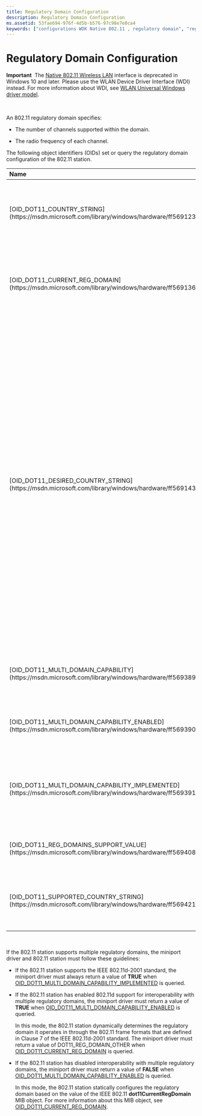 ```yaml
---
title: Regulatory Domain Configuration
description: Regulatory Domain Configuration
ms.assetid: 53fae694-976f-4d5b-b576-97c98e7e0ca4
keywords: ["configurations WDK Native 802.11 , regulatory domain", "regulatory domain WDK Native 802.11"]
---
```


# Regulatory Domain Configuration


**Important**  The [Native 802.11 Wireless LAN](native-802-11-wireless-lan4.md) interface is deprecated in Windows 10 and later. Please use the WLAN Device Driver Interface (WDI) instead. For more information about WDI, see [WLAN Universal Windows driver model](wifi-universal-driver-model.md).

 

An 802.11 regulatory domain specifies:

-   The number of channels supported within the domain.

-   The radio frequency of each channel.

The following object identifiers (OIDs) set or query the regulatory domain configuration of the 802.11 station.

<table>
<colgroup>
<col width="50%" />
<col width="50%" />
</colgroup>
<thead>
<tr class="header">
<th align="left">Name</th>
<th align="left">Description</th>
</tr>
</thead>
<tbody>
<tr class="odd">
<td align="left"><p>[OID_DOT11_COUNTRY_STRING](https://msdn.microsoft.com/library/windows/hardware/ff569123)</p></td>
<td align="left"><p>Queries the regulatory domain (identified by an IEEE 802.11 country string) in which the 802.11 station is operating.</p></td>
</tr>
<tr class="even">
<td align="left"><p>[OID_DOT11_CURRENT_REG_DOMAIN](https://msdn.microsoft.com/library/windows/hardware/ff569136)</p></td>
<td align="left"><p>Sets or queries the current regulatory domain used by the physical media dependent (PMD) sublayer of the PHY on the 802.11 station.</p></td>
</tr>
<tr class="odd">
<td align="left"><p>[OID_DOT11_DESIRED_COUNTRY_STRING](https://msdn.microsoft.com/library/windows/hardware/ff569143)</p></td>
<td align="left"><p>Sets or queries the IEEE 802.11d country string used by the 802.11 station whenever it performs one of the following:</p>
<ul>
<li><p>Starts an independent basic service set (IBSS) network during a connection operation. For more information, see [Connection Operations](connection-operations.md).</p>
<div class="alert">
<strong>Note</strong>  IBSS (Ad hoc) and SoftAP are deprecated. Starting with Windows 8.1 and Windows Server 2012 R2, use [Wi-Fi Direct](wi-fi-direct-miniport-initialization-and-configuration.md).
</div>
<div>
 
</div></li>
<li><p>A scan operation. For more information, see [Native 802.11 Scan Operations](native-802-11-scan-operations.md).</p></li>
</ul></td>
</tr>
<tr class="even">
<td align="left"><p>[OID_DOT11_MULTI_DOMAIN_CAPABILITY](https://msdn.microsoft.com/library/windows/hardware/ff569389)</p></td>
<td align="left"><p>Queries the list of attributes for all regulatory domains supported by the 802.11 station.</p></td>
</tr>
<tr class="odd">
<td align="left"><p>[OID_DOT11_MULTI_DOMAIN_CAPABILITY_ENABLED](https://msdn.microsoft.com/library/windows/hardware/ff569390)</p></td>
<td align="left"><p>Sets or queries whether the 802.11 station can operate in multiple regulatory domains.</p></td>
</tr>
<tr class="even">
<td align="left"><p>[OID_DOT11_MULTI_DOMAIN_CAPABILITY_IMPLEMENTED](https://msdn.microsoft.com/library/windows/hardware/ff569391)</p></td>
<td align="left"><p>Queries whether the 802.11 station supports interoperability within multiple regulatory domains as defined in the IEEE 802.11d-2001 standard.</p></td>
</tr>
<tr class="odd">
<td align="left"><p>[OID_DOT11_REG_DOMAINS_SUPPORT_VALUE](https://msdn.microsoft.com/library/windows/hardware/ff569408)</p></td>
<td align="left"><p>Queries the list of regulatory domains supported by the 802.11 station.</p></td>
</tr>
<tr class="even">
<td align="left"><p>[OID_DOT11_SUPPORTED_COUNTRY_STRING](https://msdn.microsoft.com/library/windows/hardware/ff569421)</p></td>
<td align="left"><p>Queries the list of regulatory domains (as identified by IEEE 802.11d country strings) supported by the 802.11 station.</p></td>
</tr>
</tbody>
</table>

 

If the 802.11 station supports multiple regulatory domains, the miniport driver and 802.11 station must follow these guidelines:

-   If the 802.11 station supports the IEEE 802.11d-2001 standard, the miniport driver must always return a value of **TRUE** when [OID\_DOT11\_MULTI\_DOMAIN\_CAPABILITY\_IMPLEMENTED](https://msdn.microsoft.com/library/windows/hardware/ff569391) is queried.

-   If the 802.11 station has enabled 802.11d support for interoperability with multiple regulatory domains, the miniport driver must return a value of **TRUE** when [OID\_DOT11\_MULTI\_DOMAIN\_CAPABILITY\_ENABLED](https://msdn.microsoft.com/library/windows/hardware/ff569390) is queried.

    In this mode, the 802.11 station dynamically determines the regulatory domain it operates in through the 802.11 frame formats that are defined in Clause 7 of the IEEE 802.11d-2001 standard. The miniport driver must return a value of DOT11\_REG\_DOMAIN\_OTHER when [OID\_DOT11\_CURRENT\_REG\_DOMAIN](https://msdn.microsoft.com/library/windows/hardware/ff569136) is queried.

-   If the 802.11 station has disabled interoperability with multiple regulatory domains, the miniport driver must return a value of **FALSE** when [OID\_DOT11\_MULTI\_DOMAIN\_CAPABILITY\_ENABLED](https://msdn.microsoft.com/library/windows/hardware/ff569390) is queried.

    In this mode, the 802.11 station statically configures the regulatory domain based on the value of the IEEE 802.11 **dot11CurrentRegDomain** MIB object. For more information about this MIB object, see [OID\_DOT11\_CURRENT\_REG\_DOMAIN](https://msdn.microsoft.com/library/windows/hardware/ff569136).

 

 





